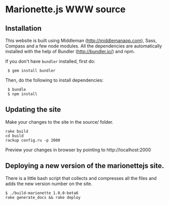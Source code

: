 Marionette.js WWW source
=============

Installation
-----------

This website is built using Middleman (http://middlemanapp.com), Sass, Compass and a few node modules. All the dependencies are automatically installed with the help of Bundler (http://bundler.io/) and npm.

If you don't have `bundler` installed, first do:

     $ gem install bundler

Then, do the following to install dependencies:

     $ bundle
     $ npm install

Updating the site
-----

Make your changes to the site in the source/ folder.

    rake build
    cd build
    rackup config.ru -p 2000

Preview your changes in browser by pointing to http://localhost:2000


Deploying a new version of the marionettejs site.
-----

There is a little bash script that collects and compresses all the files and adds the new version number on the site.

    $ ./build-marionette 1.0.0-beta6
    rake generate_docs && rake deploy
